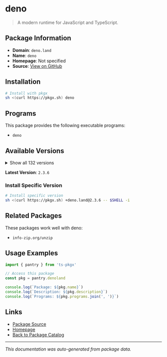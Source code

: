 # deno

> A modern runtime for JavaScript and TypeScript.

## Package Information

- **Domain**: `deno.land`
- **Name**: `deno`
- **Homepage**: Not specified
- **Source**: [View on GitHub](https://github.com/pkgxdev/pantry/tree/main/projects/deno.land/package.yml)

## Installation

```bash
# Install with pkgx
sh <(curl https://pkgx.sh) deno
```

## Programs

This package provides the following executable programs:

- `deno`

## Available Versions

<details>
<summary>Show all 132 versions</summary>

- `2.3.6`, `2.3.5`, `2.3.4`, `2.3.3`, `2.3.2`
- `2.3.1`, `2.2.13`, `2.2.12`, `2.2.11`, `2.2.10`
- `2.2.9`, `2.2.8`, `2.2.7`, `2.2.6`, `2.2.5`
- `2.2.4`, `2.2.3`, `2.2.2`, `2.2.1`, `2.2.0`
- `2.1.13`, `2.1.12`, `2.1.11`, `2.1.10`, `2.1.9`
- `2.1.8`, `2.1.7`, `2.1.6`, `2.1.5`, `2.1.4`
- `2.1.3`, `2.1.2`, `2.1.1`, `2.1.0`, `2.0.6`
- `2.0.5`, `2.0.4`, `2.0.3`, `2.0.2`, `2.0.1`
- `2.0.0`, `1.46.3`, `1.46.2`, `1.46.1`, `1.46.0`
- `1.45.5`, `1.45.4`, `1.45.3`, `1.45.2`, `1.45.1`
- `1.45.0`, `1.44.4`, `1.44.3`, `1.44.2`, `1.44.1`
- `1.44.0`, `1.43.6`, `1.43.5`, `1.43.4`, `1.43.3`
- `1.43.2`, `1.43.1`, `1.43.0`, `1.42.4`, `1.42.3`
- `1.42.2`, `1.42.1`, `1.42.0`, `1.41.3`, `1.41.2`
- `1.41.1`, `1.41.0`, `1.40.5`, `1.40.4`, `1.40.3`
- `1.40.2`, `1.40.1`, `1.40.0`, `1.39.4`, `1.39.3`
- `1.39.2`, `1.39.1`, `1.39.0`, `1.38.5`, `1.38.4`
- `1.38.3`, `1.38.2`, `1.38.1`, `1.38.0`, `1.37.2`
- `1.37.1`, `1.37.0`, `1.36.4`, `1.36.3`, `1.36.2`
- `1.36.1`, `1.36.0`, `1.35.3`, `1.35.2`, `1.35.1`
- `1.35.0`, `1.34.3`, `1.34.2`, `1.34.1`, `1.34.0`
- `1.33.4`, `1.33.3`, `1.33.2`, `1.33.1`, `1.33.0`
- `1.32.5`, `1.32.4`, `1.32.3`, `1.32.2`, `1.32.1`
- `1.32.0`, `1.31.3`, `1.31.2`, `1.31.1`, `1.31.0`
- `1.30.3`, `1.30.2`, `1.30.1`, `1.30.0`, `1.29.2`
- `1.29.1`, `1.29.0`, `1.28.3`, `1.28.2`, `1.28.1`
- `1.28.0`, `1.26.2`

</details>

**Latest Version**: `2.3.6`

### Install Specific Version

```bash
# Install specific version
sh <(curl https://pkgx.sh) +deno.land@2.3.6 -- $SHELL -i
```

## Related Packages

These packages work well with deno:

- `info-zip.org/unzip`

## Usage Examples

```typescript
import { pantry } from 'ts-pkgx'

// Access this package
const pkg = pantry.denoland

console.log(`Package: ${pkg.name}`)
console.log(`Description: ${pkg.description}`)
console.log(`Programs: ${pkg.programs.join(', ')}`)
```

## Links

- [Package Source](https://github.com/pkgxdev/pantry/tree/main/projects/deno.land/package.yml)
- [Homepage](#)
- [Back to Package Catalog](../package-catalog.md)

---

*This documentation was auto-generated from package data.*
